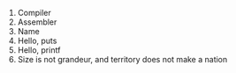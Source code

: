 1. Compiler
2. Assembler
3. Name
4. Hello, puts
5. Hello, printf
6. Size is not grandeur, and territory does not make a nation
